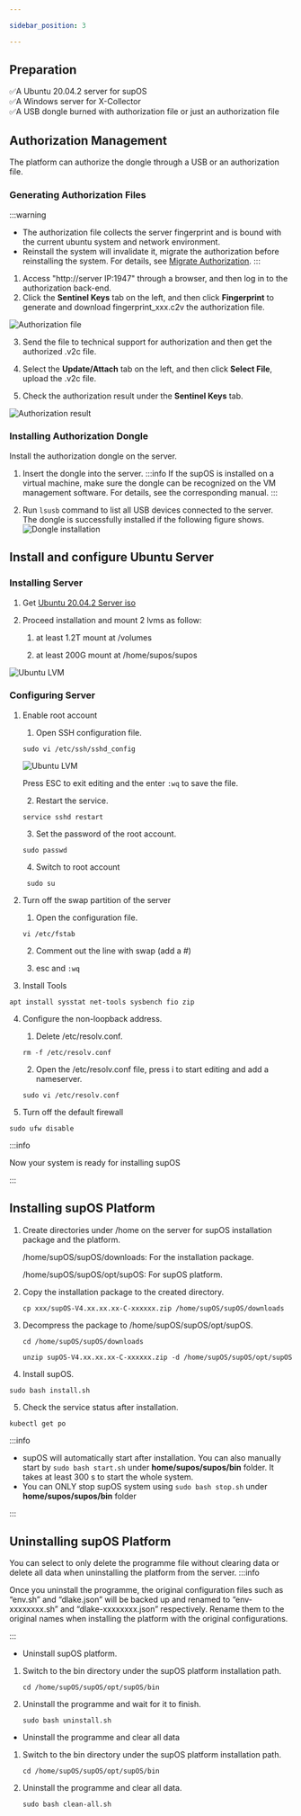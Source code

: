 ```yaml
---

sidebar_position: 3

---
```


## Preparation

✅A Ubuntu 20.04.2 server for supOS<br/>
✅A Windows server for X-Collector <br/>
✅A USB dongle burned with authorization file or just an authorization file<br/>



## Authorization Management

The platform can authorize the dongle through a USB or an authorization file.


### Generating Authorization Files

:::warning
- The authorization file collects the server fingerprint and is bound with the current ubuntu system and network environment.
- Reinstall the system will invalidate it, migrate the authorization before reinstalling the system. For details, see <a href="Appendix/Migrate Authorization">Migrate Authorization</a>.
:::

1. Access "http://server IP:1947" through a browser, and then log in to the authorization back-end.
2. Click the **Sentinel Keys** tab on the left, and then click **Fingerprint** to generate and download fingerprint_xxx.c2v the authorization file.

![Authorization file](https://wordpressfreezonex.oss-cn-hangzhou.aliyuncs.com/install/90..png)

3. Send the file to technical support for authorization and then get the authorized .v2c file.

4. Select the **Update/Attach** tab on the left, and then click **Select File**, upload the .v2c file.

5. Check the authorization result under the **Sentinel Keys** tab.

![Authorization result](https://wordpressfreezonex.oss-cn-hangzhou.aliyuncs.com/install/91.png)

### Installing Authorization Dongle

Install the authorization dongle on the server.

1. Insert the dongle into the server.
:::info
If the supOS is installed on a virtual machine, make sure the dongle can be recognized on the VM management software. For details, see the corresponding manual.
:::

4. Run `lsusb` command to list all USB devices connected to the server. <br/>
The dongle is successfully installed if the following figure shows.
![Dongle installation](https://wordpressfreezonex.oss-cn-hangzhou.aliyuncs.com/install/92.png)

## Install and configure Ubuntu Server

### Installing Server

1. Get [Ubuntu 20.04.2 Server iso](http://old-releases.ubuntu.com/releases/20.04.2/ubuntu-20.04.2-live-server-amd64.iso)

2. Proceed installation and mount 2 lvms as follow:

    1. at least 1.2T mount at /volumes

    2. at least 200G mount at /home/supos/supos

![Ubuntu LVM](https://wordpressfreezonex.oss-cn-hangzhou.aliyuncs.com/install/ubuntu_LVM.png)

### Configuring Server

1. Enable root account

    1. Open SSH configuration file.

      `sudo vi /etc/ssh/sshd_config`

      ![Ubuntu LVM](https://wordpressfreezonex.oss-cn-hangzhou.aliyuncs.com/install/60.png)

      Press ESC to exit editing and the enter `:wq` to save the file.

    2. Restart the service.

      `service sshd restart`
    
    3. Set the password of the root account.
      
      `sudo passwd`

    4. Switch to root account

      ` sudo su`

2. Turn off the swap partition of the server

    1. Open the configuration file.

     `vi /etc/fstab`

    2. Comment out the line with swap (add a #)

    3. esc and `:wq`

3. Install Tools

  `apt install sysstat net-tools sysbench fio zip`

4. Configure the non-loopback address.
    
    1. Delete /etc/resolv.conf.
    
      `rm -f /etc/resolv.conf`
    
    2. Open the /etc/resolv.conf file, press i to start editing and add a nameserver.

      `sudo vi /etc/resolv.conf`

5. Turn off the default firewall

  `sudo ufw disable`

:::info

Now your system is ready for installing supOS

:::

## Installing supOS Platform

1. Create directories under /home on the server for supOS installation package and the platform.

    /home/supOS/supOS/downloads: For the installation package.
    
    /home/supOS/supOS/opt/supOS: For supOS platform.

2. Copy the installation package to the created directory.

    `cp xxx/supOS-V4.xx.xx.xx-C-xxxxxx.zip /home/supOS/supOS/downloads`

3. Decompress the package to /home/supOS/supOS/opt/supOS.

    `cd /home/supOS/supOS/downloads`
    
    `unzip supOS-V4.xx.xx.xx-C-xxxxxx.zip -d /home/supOS/supOS/opt/supOS`

4. Install supOS.

  `sudo bash install.sh`

5. Check the service status after installation.

  `kubectl get po`

:::info

<ul>
<li>supOS will automatically start after installation. You can also manually start by <code>sudo bash start.sh</code> under <b>home/supos/supos/bin</b> folder. It takes at least 300 s to start the whole system.</li>
<li>You can ONLY stop supOS system using <code>sudo bash stop.sh</code> under <b>home/supos/supos/bin</b> folder</li>
</ul>

:::

## Uninstalling supOS Platform
You can select to only delete the programme file without clearing data or delete all data when uninstalling the platform from the server.
:::info

Once you uninstall the programme, the original configuration files such as “env.sh” and “dlake.json” will be backed up and renamed to “env-xxxxxxxx.sh” and “dlake-xxxxxxxx.json” respectively. Rename them to the original names when installing the platform with the original configurations.

:::

- Uninstall supOS platform.
1. Switch to the bin directory under the supOS platform installation path.
    
      `cd /home/supOS/supOS/opt/supOS/bin`

2. Uninstall the programme and wait for it to finish.
      
      `sudo bash uninstall.sh`

- Uninstall the programme and clear all data

1. Switch to the bin directory under the supOS platform installation path.

      `cd /home/supOS/supOS/opt/supOS/bin`

2. Uninstall the programme and clear all data.

      `sudo bash clean-all.sh`
